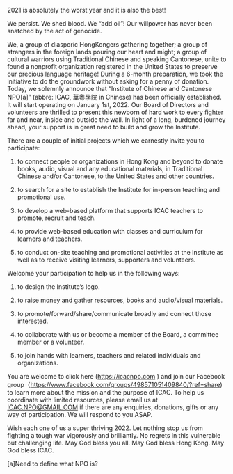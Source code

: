 ﻿2021 is absolutely the worst year and it is also the best!
 
We persist. We shed blood. We “add oil”!
Our willpower has never been snatched by the act of genocide.
 
We, a group of diasporic HongKongers gathering together; a group of strangers in the foreign lands pouring our heart and might; a group of cultural warriors using Traditional Chinese and speaking Cantonese, unite to found a nonprofit organization registered in the United States to preserve our precious language heritage! During a 6-month preparation, we took the initiative to do the groundwork without asking for a penny of donation. Today, we solemnly announce that “Institute of Chinese and Cantonese NPO[a]” (abbre: ICAC, 華粵學院 in Chinese) has been officially established. It will start operating on January 1st, 2022. Our Board of Directors and volunteers are thrilled to present this newborn of hard work to every fighter far and near,  inside and outside the wall. In light of a long, burdened journey ahead, your support is in great need to build and grow the Institute. 
 
There are a couple of initial projects which we earnestly invite you to participate: 

1. to connect people or organizations in Hong Kong and beyond to donate books, audio, visual and any educational materials, in Traditional Chinese and/or Cantonese, to the United States and other countries. 

2. to search for a site to establish the Institute for in-person teaching and promotional use. 

3. to develop a web-based platform that supports ICAC teachers to promote, recruit and teach. 

4. to provide web-based education with classes and curriculum for learners and teachers. 

5. to conduct on-site teaching and promotional activities at the Institute as well as to receive visiting learners, supporters and volunteers. 

 
Welcome your participation to help us in the following ways: 

1. to design the Institute’s logo. 

2.  to raise money and gather resources, books and audio/visual materials. 

3. to promote/forward/share/communicate broadly and connect those interested. 

4. to collaborate with us or become a member of the Board, a committee member or a volunteer. 

5. to join hands with learners, teachers and related individuals and organizations. 

 
You are welcome to click here (https://icacnpo.com ) and join our Facebook group（https://www.facebook.com/groups/498571051409840/?ref=share)
to learn more about the mission and the purpose of ICAC. To help us coordinate with limited resources, please email us at ICAC.NPO@GMAIL.COM if there are any enquiries, donations, gifts or any way of participation.  We will respond to you ASAP.
 
Wish each one of us a super thriving 2022. Let nothing stop us from fighting a tough war vigorously and brilliantly. No regrets in this vulnerable but challenging life. May God bless you all. May God bless Hong Kong. May God bless ICAC.
 
[a]Need to define what NPO is?